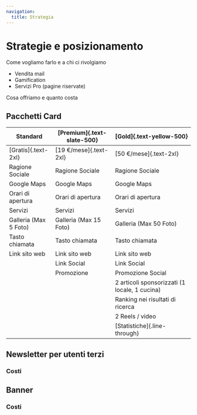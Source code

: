 ```yaml
---
navigation:
  title: Strategia
---
```


# **Strategie e posizionamento**

Come vogliamo farlo e a chi ci rivolgiamo

- Vendita mail
- Gamification
- Servizi Pro (pagine riservate)

Cosa offriamo e quanto costa

## Pacchetti Card


| Standard              | [Premium]{.text-slate-500} | [Gold]{.text-yellow-500}                  |
| --------------------- | ---------------------- | --------------------------------------------- |
| [Gratis]{.text-2xl} | [19 €/mese]{.text-2xl} | [50 €/mese]{.text-2xl} |
| Ragione Sociale       | Ragione Sociale        | Ragione Sociale                               |
| Google Maps           | Google Maps            | Google Maps                                   |
| Orari di apertura     | Orari di apertura      | Orari di apertura                             |
| Servizi               | Servizi                | Servizi                                       |
| Galleria (Max 5 Foto) | Galleria (Max 15 Foto) | Galleria (Max 50 Foto)                        |
| Tasto chiamata        | Tasto chiamata         | Tasto chiamata                                |
| Link sito web         | Link sito web          | Link sito web                                 |
|                       | Link Social            | Link Social                                   |
|                       | Promozione             | Promozione Social                             |
|                       |                        | 2 articoli sponsorizzati (1 locale, 1 cucina) |
|                       |                        | Ranking nei risultati di ricerca              |
|                       |                        | 2 Reels / video                               |
|                       |                        | [Statistiche]{.line-through}                  |

## Newsletter per utenti terzi

### Costi

## Banner

### **Costi**
